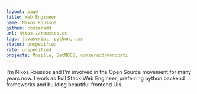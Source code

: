 ```yaml
---
layout: page
title: Web Engineer
name: Nikos Roussos
github: comzeradd
url: https://roussos.cc
tags: javascript, python, css
status: unspecified
rate: unspecified
projects: Mozilla, SatNOGS, comzeradd/monopati
---
```


I'm Nikos Roussos and I'm involved in the Open Source movement for many years now.
I work as Full Stack Web Engineer, preferring python backend frameworks and building beautiful frontend UIs.
